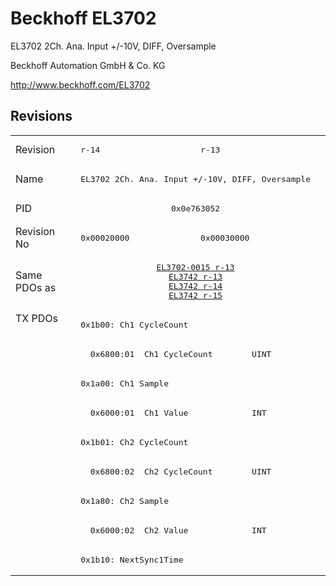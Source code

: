 # Beckhoff EL3702

EL3702 2Ch. Ana. Input +/-10V, DIFF, Oversample

Beckhoff Automation GmbH & Co. KG

http://www.beckhoff.com/EL3702

## Revisions
<table>
<tr >
<td>Revision</td>
<td><pre>r-14</pre></td>
<td><pre>r-13</pre></td>
</tr>
<tr >
<td>Name</td>
<td colspan=2 align="center"><pre>EL3702 2Ch. Ana. Input +/-10V, DIFF, Oversample</pre></td>
</tr>
<tr >
<td>PID</td>
<td colspan=2 align="center"><pre>0x0e763052</pre></td>
</tr>
<tr >
<td>Revision No</td>
<td><pre>0x00020000</pre></td>
<td><pre>0x00030000</pre></td>
</tr>
<tr >
<td>Same PDOs as</td>
<td colspan=2 align="center"><pre><a href="EL3702-0015">EL3702-0015 r-13</a><br/><a href="EL3742">EL3742 r-13</a><br/><a href="EL3742">EL3742 r-14</a><br/><a href="EL3742">EL3742 r-15</a></pre></td>
</tr>
<tr class="txpdo pdosection">
<td rowspan=9 valign=top>TX PDOs</td>
<td colspan=2 align="left"><pre>0x1b00: Ch1 CycleCount</pre></td>
<td></td>
</tr>
<tr class="txpdo">
<td colspan=2 align="left"><pre>  0x6800:01  Ch1 CycleCount        UINT</pre></td>
</tr>
<tr class="txpdo pdosection">
<td colspan=2 align="left"><pre>0x1a00: Ch1 Sample</pre></td>
</tr>
<tr class="txpdo">
<td colspan=2 align="left"><pre>  0x6000:01  Ch1 Value             INT</pre></td>
</tr>
<tr class="txpdo pdosection">
<td colspan=2 align="left"><pre>0x1b01: Ch2 CycleCount</pre></td>
</tr>
<tr class="txpdo">
<td colspan=2 align="left"><pre>  0x6800:02  Ch2 CycleCount        UINT</pre></td>
</tr>
<tr class="txpdo pdosection">
<td colspan=2 align="left"><pre>0x1a80: Ch2 Sample</pre></td>
</tr>
<tr class="txpdo">
<td colspan=2 align="left"><pre>  0x6000:02  Ch2 Value             INT</pre></td>
</tr>
<tr class="txpdo pdosection">
<td colspan=2 align="left"><pre>0x1b10: NextSync1Time</pre></td>
</tr>
</table>
